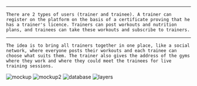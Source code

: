-----
	There are 2 types of users (trainer and trainee). A trainer can register on the platform on the basis of a certificate proving that he has a trainer's licence. Trainers can post workouts and nutrition plans, and trainees can take these workouts and subscribe to trainers.

-----
	The idea is to bring all trainers together in one place, like a social network, where everyone posts their workouts and each trainee can choose what suits them. The trainer also gives the address of the gyms where they work and where they could meet the trainees for live training sessions.
![mockup](https://i.imgur.com/HxQJ5If.png)
![mockup2](https://i.imgur.com/LthgOdR.png)
![database](https://i.imgur.com/0K52uZs.png)
![layers](https://i.imgur.com/WopLUm7.png)